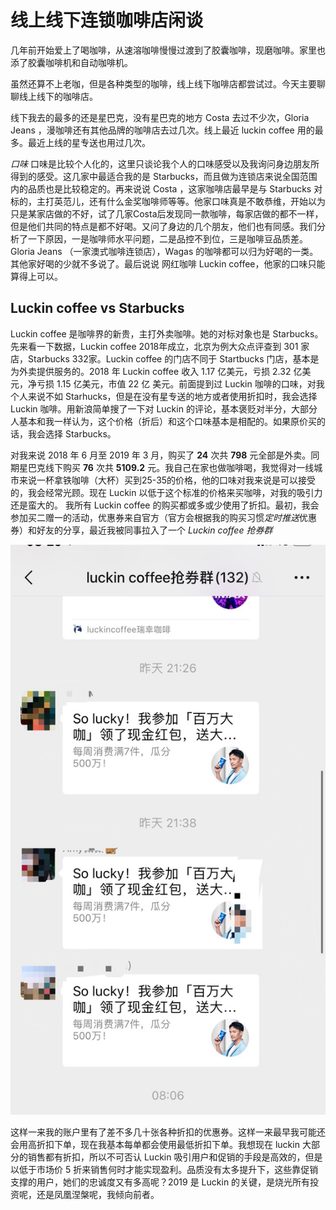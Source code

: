 # 线上线下连锁咖啡店闲谈

几年前开始爱上了喝咖啡，从速溶咖啡慢慢过渡到了胶囊咖啡，现磨咖啡。家里也添了胶囊咖啡机和自动咖啡机。

虽然还算不上老咖，但是各种类型的咖啡，线上线下咖啡店都尝试过。今天主要聊聊线上线下的咖啡店。

线下我去的最多的还是星巴克，没有星巴克的地方 Costa 去过不少次，Gloria Jeans ，漫咖啡还有其他品牌的咖啡店去过几次。线上最近 luckin coffee 用的最多。最近上线的星专送也用过几次。

*口味*
口味是比较个人化的，这里只谈论我个人的口味感受以及我询问身边朋友所得到的感受。这几家中最适合我的是 Starbucks，而且做为连锁店来说全国范围内的品质也是比较稳定的。再来说说 Costa ，这家咖啡店最早是与 Starbucks 对标的，主打英范儿，还有什么金奖咖啡师等等。他家口味真是不敢恭维，开始以为只是某家店做的不好，试了几家Costa后发现同一款咖啡，每家店做的都不一样，但是他们共同的特点是都不好喝。又问了身边的几个朋友，他们也有同感。我们分析了一下原因，一是咖啡师水平问题，二是品控不到位，三是咖啡豆品质差。Gloria Jeans （一家澳式咖啡连锁店），Wagas 的咖啡都可以归为好喝的一类。其他家好喝的少就不多说了。最后说说 网红咖啡 Luckin coffee，他家的口味只能算得上可以。

## Luckin coffee vs Starbucks 

Luckin coffee 是咖啡界的新贵，主打外卖咖啡。她的对标对象也是 Starbucks。
先来看一下数据，Luckin coffee 2018年成立，北京为例大众点评查到 301 家店，Starbucks 332家。Luckin coffee 的门店不同于 Startbucks 门店，基本是为外卖提供服务的。2018 年 Luckin coffee 收入 1.17 亿美元，亏损 2.32 亿美元，净亏损 1.15 亿美元，市值 22 亿 美元。前面提到过 Luckin 咖啡的口味，对我个人来说不如 Starhucks，但是在没有星专送的地方或者使用折扣时，我会选择 Luckin   咖啡。用新浪简单搜了一下对 Luckin 的评论，基本褒贬对半分，大部分人基本和我一样认为，这个价格（折后）和这个口味基本是相配的。如果原价买的话，我会选择 Starbucks。 

对我来说 2018 年 6 月至 2019 年 3 月，购买了 **24** 次共 **798** 元全部是外卖。同期星巴克线下购买 **76** 次共 **5109.2** 元。我自己在家也做咖啡喝，我觉得对一线城市来说一杯拿铁咖啡（大杯）买到25-35的价格，他的口味对我来说是可以接受的，我会经常光顾。现在 Luckin 以低于这个标准的价格来买咖啡，对我的吸引力还是蛮大的。 我所有 Luckin coffee 的购买都或多或少使用了折扣。最初，我会参加买二赠一的活动，优惠券来自官方（官方会根据我的购买习惯*定时推送*优惠券）和好友的分享，最近我被同事拉入了一个 *Luckin coffee 抢券群*

![luckin coffe group](data/share_w2_01.JPG)

这样一来我的账户里有了差不多几十张各种折扣的优惠券。这样一来最早我可能还会用高折扣下单，现在我基本每单都会使用最低折扣下单。我想现在 luckin 大部分的销售都有折扣，所以不可否认 Luckin 吸引用户和促销的手段是高效的，但是以低于市场价 5 折来销售何时才能实现盈利。品质没有太多提升下，这些靠促销支撑的用户，她们的忠诚度又有多高呢？2019 是 Luckin 的关键，是烧光所有投资呢，还是凤凰涅槃呢，我倾向前者。
